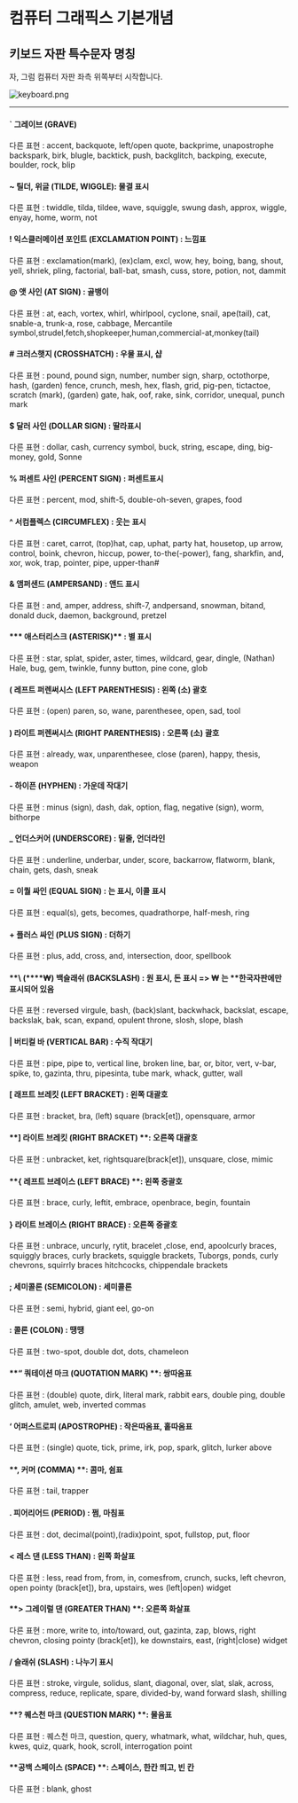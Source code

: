 # 컴퓨터 그래픽스 기본개념

## 키보드 자판 특수문자 명칭

자, 그럼 컴퓨터 자판 좌측 위쪽부터 시작합니다.

![keyboard.png](./img/keyboard.png)

---



#### ` 그레이브 (GRAVE)

다른 표현 : accent, backquote, left/open quote, backprime, unapostrophe backspark, birk, blugle, backtick, push, backglitch, backping, execute, boulder, rock, blip

#### **~ 틸더, 위글 (TILDE, WIGGLE)**: 물결 표시

다른 표현 : twiddle, tilda, tildee, wave, squiggle, swung dash, approx, wiggle, enyay, home, worm, not

#### **! 익스클러메이션 포인트 (EXCLAMATION POINT)** :  느낌표

다른 표현 : exclamation(mark), (ex)clam, excl, wow, hey, boing, bang, shout, yell, shriek, pling, factorial, ball-bat, smash, cuss, store, potion, not, dammit

#### **@ 앳 사인 (AT SIGN)** :  골뱅이

다른 표현 : at, each, vortex, whirl, whirlpool, cyclone, snail, ape(tail), cat, snable-a, trunk-a, rose, cabbage, Mercantile symbol,strudel,fetch,shopkeeper,human,commercial-at,monkey(tail)

#### **# 크러스햇지 (CROSSHATCH)** :  우물 표시, 샵

다른 표현 : pound, pound sign, number, number sign, sharp, octothorpe, hash, (garden) fence, crunch, mesh, hex, flash, grid, pig-pen, tictactoe, scratch (mark), (garden) gate, hak, oof, rake, sink, corridor, unequal, punch mark

#### **$ 달러 사인 (DOLLAR SIGN)** :  딸라표시

다른 표현 : dollar, cash, currency symbol, buck, string, escape, ding, big-money, gold, Sonne

#### **% 퍼센트 사인 (PERCENT SIGN)** :  퍼센트표시

다른 표현 :  percent, mod, shift-5, double-oh-seven, grapes, food

#### **^ 서컴플렉스 (CIRCUMFLEX)** :  웃는 표시

다른 표현 :  caret, carrot, (top)hat, cap, uphat, party hat, housetop, up arrow, control, boink, chevron, hiccup, power, to-the(-power), fang, sharkfin, and, xor, wok, trap, pointer, pipe, upper-than#

#### **& 앰퍼샌드 (AMPERSAND)** :  앤드 표시

다른 표현 : and, amper, address, shift-7, andpersand, snowman, bitand, donald duck, daemon, background, pretzel

#### *** 애스터리스크 (ASTERISK)** :  별 표시

다른 표현 : star, splat, spider, aster, times, wildcard, gear, dingle, (Nathan) Hale, bug, gem, twinkle, funny button, pine cone, glob

#### **( 레프트 퍼렌써시스 (LEFT PARENTHESIS)** :  왼쪽 (소) 괄호

다른 표현 : (open) paren, so, wane, parenthesee, open, sad, tool

#### **) 라이트 퍼렌써시스 (RIGHT PARENTHESIS)** :  오른쪽 (소) 괄호

다른 표현 : already, wax, unparenthesee, close (paren), happy, thesis, weapon

#### **- 하이픈 (HYPHEN)** :  가운데 작대기

다른 표현 : minus (sign), dash, dak, option, flag, negative (sign), worm, bithorpe

#### **_ 언더스커어 (UNDERSCORE)** :  밑줄, 언더라인

다른 표현 : underline, underbar, under, score, backarrow, flatworm, blank, chain, gets, dash, sneak

#### **= 이퀄 싸인 (EQUAL SIGN)** :  는 표시, 이콜 표시

다른 표현 :  equal(s), gets, becomes, quadrathorpe, half-mesh, ring

#### **+ 플러스 싸인 (PLUS SIGN)** :  더하기

다른 표현 :  plus, add, cross, and, intersection, door, spellbook

#### **\ (****₩) 백슬래쉬 (BACKSLASH) **:  원 표시, 돈 표시 => ₩ 는** **한국자판에만 표시되어 있음

다른 표현 :  reversed virgule, bash, (back)slant, backwhack, backslat, escape, backslak, bak, scan, expand, opulent throne, slosh, slope, blash

#### **| 버티컬 바 (VERTICAL BAR)** :  수직 작대기

다른 표현 :  pipe, pipe to, vertical line, broken line, bar, or, bitor, vert, v-bar, spike, to, gazinta, thru, pipesinta, tube mark, whack, gutter, wall

#### **[ 래프트 브레킷 (LEFT BRACKET)** :  왼쪽 대괄호

다른 표현 :  bracket, bra, (left) square (brack[et]), opensquare, armor

#### **] 라이트 브레킷 (RIGHT BRACKET) **:  오른쪽 대괄호

다른 표현 :  unbracket, ket, rightsquare(brack[et]), unsquare,  close, mimic

#### **{ 레프트 브레이스 (LEFT BRACE) **:  왼쪽 중괄호

다른 표현 : brace, curly, leftit, embrace, openbrace, begin, fountain

#### **} 라이트 브레이스 (RIGHT BRACE)** :  오른쪽 중괄호

다른 표현 : unbrace, uncurly, rytit, bracelet ,close, end, apoolcurly braces, squiggly braces, curly brackets, squiggle brackets, Tuborgs, ponds, curly chevrons, squirrly braces hitchcocks, chippendale brackets

#### **; 세미콜론 (SEMICOLON)** :  세미콜론

다른 표현 : semi, hybrid, giant eel, go-on

#### **: 콜론 (COLON)** :  땡땡

다른 표현 : two-spot, double dot, dots, chameleon

#### **“ 쿼테이션 마크 (QUOTATION MARK) **:  쌍따옴표

다른 표현 : (double) quote, dirk, literal mark, rabbit ears, double ping, double glitch, amulet, web, inverted commas

#### **‘ 어퍼스트로피 (APOSTROPHE)** :  작은따옴표, 홑따옴표

다른 표현 : (single) quote, tick, prime, irk, pop, spark, glitch, lurker above

#### **, 커머 (COMMA) **:  콤마, 쉼표

다른 표현 : tail, trapper

#### **. 피어리어드 (PERIOD)** :  쩜, 마침표

다른 표현 : dot, decimal(point),(radix)point, spot, fullstop, put, floor

#### **< 레스 댄 (LESS THAN)** :  왼쪽 화살표

다른 표현 : less, read from, from, in, comesfrom, crunch, sucks, left chevron, open pointy (brack[et]), bra, upstairs, wes (left|open) widget

#### **> 그레이럴 댄 (GREATER THAN) **:  오른쪽 화살표

다른 표현 : more, write to, into/toward, out, gazinta, zap, blows, right chevron, closing pointy (brack[et]), ke downstairs, east, (right|close) widget

#### **/ 슬래쉬 (SLASH)** :  나누기 표시

다른 표현 : stroke, virgule, solidus, slant, diagonal, over, slat, slak, across, compress, reduce, replicate, spare, divided-by, wand forward slash, shilling

#### **? 퀘스천 마크 (QUESTION MARK) **:  물음표

다른 표현 : 퀘스천 마크, question, query, whatmark, what, wildchar, huh, ques, kwes, quiz, quark, hook, scroll, interrogation point

#### **공백 스페이스 (SPACE) **:  스페이스, 한칸 띄고, 빈 칸

다른 표현 : blank, ghost 